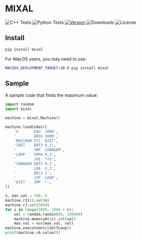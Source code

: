 MIXAL
=====

![C++ Tests](https://github.com/CyberZHG/MIXAL/workflows/C++%20Tests/badge.svg)
![Python Tests](https://github.com/CyberZHG/MIXAL/workflows/Python%20Tests/badge.svg)
[![Version](https://img.shields.io/pypi/v/mixal.svg)](https://pypi.org/project/mixal/)
![Downloads](https://img.shields.io/pypi/dm/mixal.svg)
![License](https://img.shields.io/pypi/l/keras-bert.svg)

## Install

```bash
pip install mixal
```

For MacOS users, you may need to use:

```bash
MACOSX_DEPLOYMENT_TARGET=10.9 pip install mixal
```

## Sample

A sample code that finds the maximum value:

```python
import random
import mixal

machine = mixal.Machine()

machine.loadCodes([
    'X       EQU  1000',
    '        ORIG 3000',
    'MAXIMUM STJ  EXIT',
    'INIT    ENT3 0,1',
    '        JMP  CHANGEM',
    'LOOP    CMPA X,3',
    '        JGE  *+3',
    'CHANGEM ENT2 0,3',
    '        LDA  X,3',
    '        DEC3 1',
    '        J3P  LOOP',
    'EXIT    JMP  *',
])

n, max_val = 100, 0
machine.rI1().set(n)
machine.rJ.set(3009)
for i in range(1000, 1000 + n):
    val = random.randint(0, 100000)
    machine.memoryAt(i).set(val)
    max_val = max(max_val, val)
machine.executeUntilSelfLoop()
print(machine.rA.value())
```
